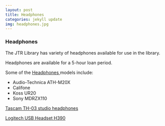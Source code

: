 ```yaml
---
layout: post
title: Headphones
categories: jekyll update
img: headphones.jpg
---
```

### Headphones
The JTR Library has variety of headphones available for use in the library.  

Headphones are available for a 5-hour loan period.

Some of the <a href="https://vufind.carli.illinois.edu/vf-dpu/Record/dpu_835368" target="_blank" class="btn btn-success"> Headphones </a> models include:
* Audio-Technica ATH-M20X 
* Califone
* Koss UR20
* Sony MDRZX110


 <a href="https://vufind.carli.illinois.edu/vf-dpu/Record/dpu_1255808" target="_blank" class="btn btn-success">Tascam TH-03 studio headphones </a>

 <a href="https://vufind.carli.illinois.edu/vf-dpu/Record/dpu_1249377" target="_blank" class="btn btn-success">Logitech USB Headset H390 </a>

